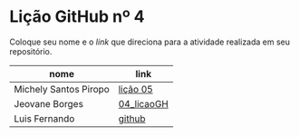 # Lição GitHub nº 4

Coloque seu nome e o *link* que direciona para a atividade realizada em seu repositório.

nome | link
---  | --- 
Michely Santos Piropo  | [lição 05](https://github.com/Michelyy/Li-o-04)
Jeovane Borges|[04_licaoGH](https://github.com/jeovane6/04_licaoGH/blob/master/04_licaoGH.md)
Luis Fernando | [github](https://github.com/fernando-lluis/05_licaoGH)
